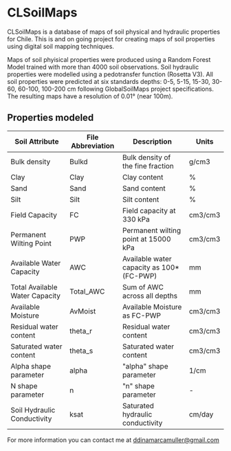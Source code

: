 # CLSoilMaps
CLSoilMaps is a database of maps of soil physical and hydraulic properties for Chile. This is and on going project for creating maps of soil properties using
digital soil mapping techniques.

Maps of soil phyisical properties were produced using a Random Forest Model trained with more than 4000 soil observations.
Soil hydraulic properties were modelled using a pedotransfer function (Rosetta V3). 
All soil properties were predicted at six standards depths: 0-5, 5-15, 15-30, 30-60, 60-100, 100-200 cm following GlobalSoilMaps project specifications.
The resulting maps have a resolution of 0.01° (near 100m).

## Properties modeled
| Soil Attribute                 | File Abbreviation | Description                              | Units   |
|--------------------------------|-------------------|------------------------------------------|---------|
| Bulk density                   | Bulkd             | Bulk density of the fine fraction        | g/cm3   |
| Clay                           | Clay              | Clay content                             | %       |
| Sand                           | Sand              | Sand content                             | %       |
| Silt                           | Silt              | Silt content                             | %       |
| Field Capacity                 | FC                | Field capacity at 330 kPa                | cm3/cm3 |
| Permanent Wilting Point        | PWP               | Permanent wilting point at 15000 kPa     | cm3/cm3 |
| Available Water Capacity       | AWC               | Available water capacity as 100*(FC-PWP) | mm    |
| Total Available Water Capacity | Total_AWC         | Sum of AWC across all depths             | mm      |
| Available Moisture             | AvMoist           | Available Moisture as FC-PWP             | cm3/cm3 |
| Residual water content         | theta_r           | Residual water content                   | cm3/cm3 |
| Saturated water content        | theta_s           | Saturated water content                  | cm3/cm3 |
| Alpha shape parameter          | alpha             | "alpha" shape parameter                  | 1/cm    |
| N shape parameter              | n                 | "n" shape parameter                      | -       |
| Soil Hydraulic Conductivity    | ksat              | Saturated hydraulic conductivity         | cm/day  |

For more information you can contact me at ddinamarcamuller@gmail.com
